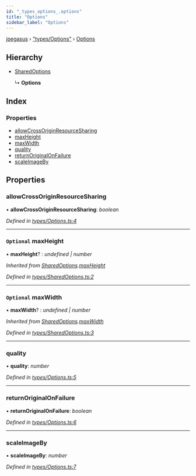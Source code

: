 ```yaml
---
id: "_types_options_.options"
title: "Options"
sidebar_label: "Options"
---
```


[jpegasus](../index.md) › ["types/Options"](../modules/_types_options_.md) › [Options](_types_options_.options.md)

## Hierarchy

* [SharedOptions](_types_sharedoptions_.sharedoptions.md)

  ↳ **Options**

## Index

### Properties

* [allowCrossOriginResourceSharing](_types_options_.options.md#allowcrossoriginresourcesharing)
* [maxHeight](_types_options_.options.md#optional-maxheight)
* [maxWidth](_types_options_.options.md#optional-maxwidth)
* [quality](_types_options_.options.md#quality)
* [returnOriginalOnFailure](_types_options_.options.md#returnoriginalonfailure)
* [scaleImageBy](_types_options_.options.md#scaleimageby)

## Properties

###  allowCrossOriginResourceSharing

• **allowCrossOriginResourceSharing**: *boolean*

*Defined in [types/Options.ts:4](https://github.com/TonyBrobston/jpegasus/blob/5eb4219/src/types/Options.ts#L4)*

___

### `Optional` maxHeight

• **maxHeight**? : *undefined | number*

*Inherited from [SharedOptions](_types_sharedoptions_.sharedoptions.md).[maxHeight](_types_sharedoptions_.sharedoptions.md#optional-maxheight)*

*Defined in [types/SharedOptions.ts:2](https://github.com/TonyBrobston/jpegasus/blob/5eb4219/src/types/SharedOptions.ts#L2)*

___

### `Optional` maxWidth

• **maxWidth**? : *undefined | number*

*Inherited from [SharedOptions](_types_sharedoptions_.sharedoptions.md).[maxWidth](_types_sharedoptions_.sharedoptions.md#optional-maxwidth)*

*Defined in [types/SharedOptions.ts:3](https://github.com/TonyBrobston/jpegasus/blob/5eb4219/src/types/SharedOptions.ts#L3)*

___

###  quality

• **quality**: *number*

*Defined in [types/Options.ts:5](https://github.com/TonyBrobston/jpegasus/blob/5eb4219/src/types/Options.ts#L5)*

___

###  returnOriginalOnFailure

• **returnOriginalOnFailure**: *boolean*

*Defined in [types/Options.ts:6](https://github.com/TonyBrobston/jpegasus/blob/5eb4219/src/types/Options.ts#L6)*

___

###  scaleImageBy

• **scaleImageBy**: *number*

*Defined in [types/Options.ts:7](https://github.com/TonyBrobston/jpegasus/blob/5eb4219/src/types/Options.ts#L7)*

